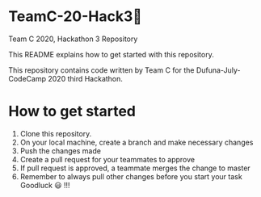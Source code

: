 # TeamC-20-Hack3🚩
Team C 2020, Hackathon 3 Repository  

This README explains how to get started with this repository.

This repository contains code written by Team C for the Dufuna-July-CodeCamp 2020 third Hackathon.

# How to get started
1. Clone this repository.
2. On your local machine, create a branch and make necessary changes
3. Push the changes made
4. Create a pull request for your teammates to approve
5. If pull request is approved, a teammate merges the change to master
6. Remember to always pull other changes before you start your task Goodluck 😃 !!!      
